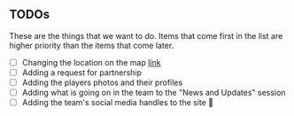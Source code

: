 ## TODOs

These are the things that we want to do. Items that come first in the list are higher priority than the items that come later.

- [ ] Changing the location on the map [link](https://www.openstreetmap.org/export/embed.html?layer=mapquest&marker=7.45768,-2.58421&bbox=-2.58,7.43,-2.59,7.47)
- [ ] Adding a request for partnership
- [ ] Adding the players photos and their profiles 
- [ ] Adding what is going on in the team to the "News and Updates" session
- [ ] Adding the team's social media handles to the site :email:
